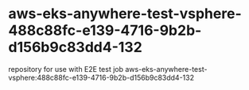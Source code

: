 # aws-eks-anywhere-test-vsphere-488c88fc-e139-4716-9b2b-d156b9c83dd4-132
repository for use with E2E test job aws-eks-anywhere-test-vsphere:488c88fc-e139-4716-9b2b-d156b9c83dd4-132
